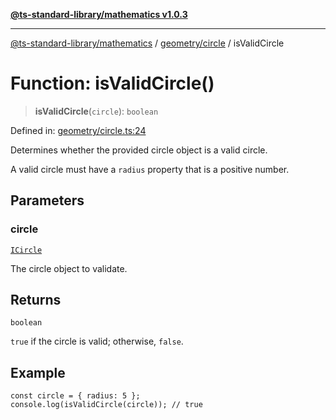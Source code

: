 [**@ts-standard-library/mathematics v1.0.3**](../../../README.md)

***

[@ts-standard-library/mathematics](../../../README.md) / [geometry/circle](../README.md) / isValidCircle

# Function: isValidCircle()

> **isValidCircle**(`circle`): `boolean`

Defined in: [geometry/circle.ts:24](https://github.com/gabaudette/ts-stdlib/blob/be448e6a9d9c20c6c2f27f6550ce4e65fc8c9b89/packages/mathematics/src/geometry/circle.ts#L24)

Determines whether the provided circle object is a valid circle.

A valid circle must have a `radius` property that is a positive number.

## Parameters

### circle

[`ICircle`](../interfaces/ICircle.md)

The circle object to validate.

## Returns

`boolean`

`true` if the circle is valid; otherwise, `false`.

## Example

```
const circle = { radius: 5 };
console.log(isValidCircle(circle)); // true
```
